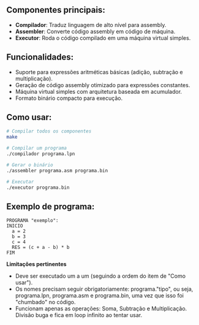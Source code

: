 ## **Componentes principais**:
- **Compilador**: Traduz linguagem de alto nível para assembly.
- **Assembler**: Converte código assembly em código de máquina.
- **Executor**: Roda o código compilado em uma máquina virtual simples.

## **Funcionalidades**:
- Suporte para expressões aritméticas básicas (adição, subtração e multiplicação).
- Geração de código assembly otimizado para expressões constantes.
- Máquina virtual simples com arquitetura baseada em acumulador.
- Formato binário compacto para execução.

## **Como usar**:
```bash
# Compilar todos os componentes
make

# Compilar um programa
./compilador programa.lpn

# Gerar o binário
./assembler programa.asm programa.bin

# Executar
./executor programa.bin
```

## **Exemplo de programa**:
```
PROGRAMA "exemplo":
INICIO
  a = 2
  b = 3
  c = 4
  RES = (c + a - b) * b
FIM
```

**Limitações pertinentes**

- Deve ser executado um a um (seguindo a ordem do item de "Como usar").
- Os nomes precisam seguir obrigatoriamente: programa."tipo", ou seja, programa.lpn, programa.asm e programa.bin, uma vez que isso foi "chumbado" no código.
- Funcionam apenas as operações: Soma, Subtração e Multiplicação. Divisão buga e fica em loop infinito ao tentar usar.
